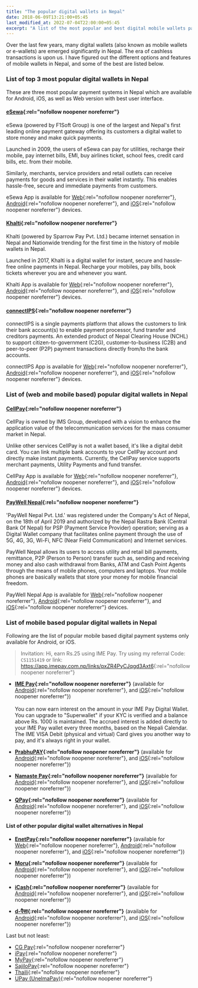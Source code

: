 ```yaml
---
title: "The popular digital wallets in Nepal"
date: 2018-06-09T13:21:00+05:45
last_modified_at: 2022-07-04T22:00:00+05:45
excerpt: "A list of the most popular and best digital mobile wallets payment systems in Nepal."
---
```


Over the last few years, many digital wallets (also known as mobile wallets or e-wallets) are emerged significantly in Nepal. The era of cashless transactions is upon us. I have figured out the different options and features of mobile wallets in Nepal, and some of the best are listed below.

### List of top 3 most popular digital wallets in Nepal

These are three most popular payment systems in Nepal which are available for Android, iOS, as well as Web version with best user interface.

#### [eSewa](https://esewa.com.np/){:rel="nofollow noopener noreferrer"}

eSewa (powered by F1Soft Group) is one of the largest and Nepal's first leading online payment gateway offering its customers a digital wallet to store money and make quick payments.

Launched in 2009, the users of eSewa can pay for utilities, recharge their mobile, pay internet bills, EMI, buy airlines ticket, school fees, credit card bills, etc. from their mobile.

Similarly, merchants, service providers and retail outlets can receive payments for goods and services in their wallet instantly. This enables hassle-free, secure and immediate payments from customers.

eSewa App is available for [Web](https://esewa.com.np/){:rel="nofollow noopener noreferrer"}, [Android](https://play.google.com/store/apps/details?id=com.f1soft.esewa){:rel="nofollow noopener noreferrer"}, and [iOS](https://itunes.apple.com/us/app/esewa/id614370939?ls=1&mt=8){:rel="nofollow noopener noreferrer"} devices.

#### [Khalti](https://khalti.com/){:rel="nofollow noopener noreferrer"}

Khalti (powered by Sparrow Pay Pvt. Ltd.) became internet sensation in Nepal and Nationwide trending for the first time in the history of mobile wallets in Nepal.

Launched in 2017, Khalti is a digital wallet for instant, secure and hassle-free online payments in Nepal. Recharge your mobiles, pay bills, book tickets wherever you are and whenever you want.

Khalti App is available for [Web](https://khalti.com/){:rel="nofollow noopener noreferrer"}, [Android](https://play.google.com/store/apps/details?id=com.khalti){:rel="nofollow noopener noreferrer"}, and [iOS](https://itunes.apple.com/us/app/khalti/id1263400741?ls=1&mt=8){:rel="nofollow noopener noreferrer"} devices.

#### [connectIPS](https://www.connectips.com/){:rel="nofollow noopener noreferrer"}

connectIPS is a single payments platform that allows the customers to link their bank account(s) to enable payment processor, fund transfer and creditors payments. An extended product of Nepal Clearing House (NCHL) to support citizen-to-government (C2G), customer-to-business (C2B) and peer-to-peer (P2P) payment transactions directly from/to the bank accounts.

connectIPS App is available for [Web](https://www.connectips.com/){:rel="nofollow noopener noreferrer"}, [Android](https://play.google.com/store/apps/details?id=com.infodev.nchl_android){:rel="nofollow noopener noreferrer"}, and [iOS](https://itunes.apple.com/us/app/connectips/id1449940087?ls=1&mt=8){:rel="nofollow noopener noreferrer"} devices.

### List of (web and mobile based) popular digital wallets in Nepal

#### [CellPay](https://cellpay.com.np/){:rel="nofollow noopener noreferrer"}

CellPay is owned by IMS Group, developed with a vision to enhance the application value of the telecommunication services for the mass consumer market in Nepal.

Unlike other services CellPay is not a wallet based, it's like a digital debit card. You can link multiple bank accounts to your CellPay account and directly make instant payments. Currently, the CellPay service supports merchant payments, Utility Payments and fund transfer.

CellPay App is available for [Web](https://app.cellpay.com.np/){:rel="nofollow noopener noreferrer"}, [Android](https://play.google.com/store/apps/details?id=com.cellpay){:rel="nofollow noopener noreferrer"}, and [iOS](https://itunes.apple.com/us/app/cellpay/id1441280711?mt=8){:rel="nofollow noopener noreferrer"} devices.

#### [PayWell Nepal](https://www.paywellnepal.com.np/){:rel="nofollow noopener noreferrer"}

'PayWell Nepal Pvt. Ltd.' was registered under the Company's Act of Nepal, on the 18th of April 2019 and authorized by the Nepal Rastra Bank (Central Bank Of Nepal) for PSP (Payment Service Provider) operation; serving as a Digital Wallet company that facilitates online payment through the use of 5G, 4G, 3G, Wi-Fi, NFC (Near Field Communication) and Internet services.

PayWell Nepal allows its users to access utility and retail bill payments, remittance, P2P (Person to Person) transfer such as, sending and receiving money and also cash withdrawal from Banks, ATM and Cash Point Agents through the means of mobile phones, computers and laptops. Your mobile phones are basically wallets that store your money for mobile financial freedom.

PayWell Nepal App is available for [Web](https://www.paywellnepal.com.np/client/default.asp){:rel="nofollow noopener noreferrer"}, [Android](https://play.google.com/store/apps/details?id=com.paywell.nepal&hl=en_US){:rel="nofollow noopener noreferrer"}, and [iOS](https://apps.apple.com/us/app/paywell-nepal/id1463318612){:rel="nofollow noopener noreferrer"} devices.

### List of mobile based popular digital wallets in Nepal

Following are the list of popular mobile based digital payment systems only available for Android, or iOS.

> Invitation: Hi, earn Rs.25 using IME Pay. Try using my referral Code: `CS1151419` or link: <https://app.imepay.com.np/links/pxZR4PyCJqgd3Axt6>{:rel="nofollow noopener noreferrer"}

- **[IME Pay](http://www.imepay.com.np/){:rel="nofollow noopener noreferrer"}** (available for [Android](https://play.google.com/store/apps/details?id=com.swifttechnology.imepay){:rel="nofollow noopener noreferrer"}, and [iOS](https://itunes.apple.com/np/app/ime-pay/id1241888344?mt=8){:rel="nofollow noopener noreferrer"}) <br />
  <br />
  You can now earn interest on the amount in your IME Pay Digital Wallet. You can upgrade to "Superwallet" if your KYC is verified and a balance above Rs. 1000 is maintained. The accrued interest is added directly to your IME Pay wallet every three months, based on the Nepali Calendar. The IME VISA Debit (physical and virtual) Card gives you another way to pay, and it's always right in your wallet.

- **[PrabhuPAY](https://prabhupay.com/){:rel="nofollow noopener noreferrer"}** (available for [Android](https://play.google.com/store/apps/details?id=com.prabhutech.prabhupay&hl=en){:rel="nofollow noopener noreferrer"}, and [iOS](https://itunes.apple.com/np/app/prabhupay-mobile-wallet/id1451300760?mt=8){:rel="nofollow noopener noreferrer"})

- **[Namaste Pay](https://www.namastepay.com/){:rel="nofollow noopener noreferrer"}** (available for [Android](https://play.google.com/store/apps/details?id=app.namasteypay.consumer){:rel="nofollow noopener noreferrer"}, and [iOS](https://apps.apple.com/np/app/namaste-pay/id1592488606){:rel="nofollow noopener noreferrer"})

- **[QPay](http://www.qpay.com.np/){:rel="nofollow noopener noreferrer"}** (available for [Android](https://play.google.com/store/apps/details?id=net.qpaysolutions.QPay){:rel="nofollow noopener noreferrer"}, and [iOS](https://itunes.apple.com/us/app/qpay-nepal/id1127765416?mt=8){:rel="nofollow noopener noreferrer"})

#### List of other popular digital wallet alternatives in Nepal

- **[EnetPay](https://www.enetpayment.com/){:rel="nofollow noopener noreferrer"}** (available for [Web](https://www.enetpayment.com/){:rel="nofollow noopener noreferrer"}, [Android](https://play.google.com/store/apps/details?id=np.com.onlinepayment){:rel="nofollow noopener noreferrer"}, and [iOS](https://itunes.apple.com/US/app/id1374131281?mt=8){:rel="nofollow noopener noreferrer"})

- **[Moru](https://moru.com.np/){:rel="nofollow noopener noreferrer"}** (available for [Android](https://bit.ly/2SMSQB2){:rel="nofollow noopener noreferrer"}, and [iOS](https://apple.co/3lHSacu){:rel="nofollow noopener noreferrer"})

- **[iCash](https://icash.com.np/){:rel="nofollow noopener noreferrer"}** (available for [Android](https://play.google.com/store/apps/details?id=com.silkinv.icash&hl=en&gl=US){:rel="nofollow noopener noreferrer"}, and [iOS](https://apps.apple.com/us/app/icash-mobile-payment/id1543688814){:rel="nofollow noopener noreferrer"})

- **[d-पैसा](https://www.dpaisa.com/){:rel="nofollow noopener noreferrer"}** (available for [Android](https://play.google.com/store/apps/details?id=com.dpaisa){:rel="nofollow noopener noreferrer"}, and [iOS](https://apps.apple.com/us/app/dpaisa-digital-payment-nepal/id1555859739){:rel="nofollow noopener noreferrer"})

Last but not least:

- [CG Pay](https://cgpay.com.np/){:rel="nofollow noopener noreferrer"}
- [iPay](https://ipay.com.np/){:rel="nofollow noopener noreferrer"}
- [MyPay](https://mypay.com.np/){:rel="nofollow noopener noreferrer"}
- [SajiloPay](https://sajilopay.com.np/){:rel="nofollow noopener noreferrer"}
- [Thaili](https://www.thaili.com.np/){:rel="nofollow noopener noreferrer"}
- [UPay (UnelmaPay)](https://unelmapay.com.np/){:rel="nofollow noopener noreferrer"}

<!--

#### [iPay](https://ipay.com.np/){:rel="nofollow noopener noreferrer"}

iPay (powered by Muncha.com company) is also a quite popular payment system in Nepal. It serves its customers to pay telephone bill, electricity bill, internet bill and other utility bills using iPay service.

iPay App is available for [Web](https://ipay.com.np/){:rel="nofollow noopener noreferrer"}, [Android](https://play.google.com/store/apps/details?id=np.com.focusone.ipay){:rel="nofollow noopener noreferrer"}, and [iOS](https://itunes.apple.com/us/app/ipay-nepal/id1091094163?ls=1&mt=8){:rel="nofollow noopener noreferrer"} devices.

-->
<!--

IME Pay has extended its facilities reaching every corner of Nepal; providing financial services to the unbanked population. With this facility, IME Pay in enabling rural populations to keep their money safe and secure while earning interest, despite the low accessibility of banking services.

> **Invitation**
>
> Join IME Pay -- a simple and convenient payment service provider, and get rewarded on registering with IME Pay. Use my code (`CS1151419`) and we'll both get 100 reward points.
>
> Play Store: <https://appurl.io/lXasKFM_X>{:rel="nofollow noopener noreferrer"}

-->
